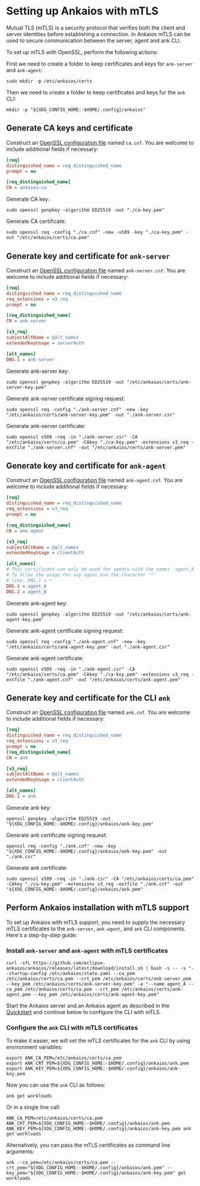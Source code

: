 # Setting up Ankaios with mTLS

 Mutual TLS (mTLS) is a security protocol that verifies both the client and server identities before establishing a connection. In Ankaios mTLS can be used to secure communication between the server, agent and ank CLI.

To set up mTLS with OpenSSL, perform the following actions:

First we need to create a folder to keep certificates and keys for `ank-server` and `ank-agent`:

```shell
sudo mkdir -p /etc/ankaios/certs
```

Then we need to create a folder to keep certificates and keys for the `ank` CLI:

```shell
mkdir -p "${XDG_CONFIG_HOME:-$HOME/.config}/ankaios"
```

## Generate CA keys and certificate

Construct an [OpenSSL configuration file](https://www.openssl.org/docs/manmaster/man5/config.html) named `ca.cnf`. You are welcome to include additional fields if necessary:

```ini title="ca.cnf"
[req]
distinguished_name = req_distinguished_name
prompt = no

[req_distinguished_name]
CN = ankaios-ca
```

Generate CA key:

```shell
sudo openssl genpkey -algorithm ED25519 -out "./ca-key.pem"
```

Generate CA certificate:

```shell
sudo openssl req -config "./ca.cnf" -new -x509 -key "./ca-key.pem" -out "/etc/ankaios/certs/ca.pem"
```

## Generate key and certificate for `ank-server`

Construct an [OpenSSL configuration file](https://www.openssl.org/docs/manmaster/man5/config.html) named `ank-server.cnf`. You are welcome to include additional fields if necessary:

```ini title="ank-server.cnf"
[req]
distinguished_name = req_distinguished_name
req_extensions = v3_req
prompt = no

[req_distinguished_name]
CN = ank-server

[v3_req]
subjectAltName = @alt_names
extendedKeyUsage = serverAuth

[alt_names]
DNS.1 = ank-server
```

Generate ank-server key:

```shell
sudo openssl genpkey -algorithm ED25519 -out "/etc/ankaios/certs/ank-server-key.pem"
```

Generate ank-server certificate signing request:

```shell
sudo openssl req -config "./ank-server.cnf" -new -key "/etc/ankaios/certs/ank-server-key.pem" -out "./ank-server.csr"
```

Generate ank-server certificate:

```shell
sudo openssl x509 -req -in "./ank-server.csr" -CA "/etc/ankaios/certs/ca.pem" -CAkey "./ca-key.pem" -extensions v3_req -extfile "./ank-server.cnf" -out "/etc/ankaios/certs/ank-server.pem"
```

## Generate key and certificate for `ank-agent`

Construct an [OpenSSL configuration file](https://www.openssl.org/docs/manmaster/man5/config.html) named `ank-agent.cnf`. You are welcome to include additional fields if necessary:

```ini title="ank-agent.cnf"
[req]
distinguished_name = req_distinguished_name
req_extensions = v3_req
prompt = no

[req_distinguished_name]
CN = ank-agent

[v3_req]
subjectAltName = @alt_names
extendedKeyUsage = clientAuth

[alt_names]
# This certificate can only be used for agents with the names 'agent_A' or 'agent_B'
# To allow the usage for any agent use the character '*'
# like: DNS.1 = *
DNS.1 = agent_A
DNS.2 = agent_B

```

Generate ank-agent key:

```shell
sudo openssl genpkey -algorithm ED25519 -out "/etc/ankaios/certs/ank-agent-key.pem"
```

Generate ank-agent certificate signing request:

```shell
sudo openssl req -config "./ank-agent.cnf" -new -key "/etc/ankaios/certs/ank-agent-key.pem" -out "./ank-agent.csr"
```

Generate ank-agent certificate:

```shell
sudo openssl x509 -req -in "./ank-agent.csr" -CA "/etc/ankaios/certs/ca.pem" -CAkey "./ca-key.pem" -extensions v3_req -extfile "./ank-agent.cnf" -out "/etc/ankaios/certs/ank-agent.pem"
```

## Generate key and certificate for the CLI `ank`

Construct an [OpenSSL configuration file](https://www.openssl.org/docs/manmaster/man5/config.html) named `ank.cnf`. You are welcome to include additional fields if necessary:

```ini title="ank.cnf"
[req]
distinguished_name = req_distinguished_name
req_extensions = v3_req
prompt = no
[req_distinguished_name]
CN = ank

[v3_req]
subjectAltName = @alt_names
extendedKeyUsage = clientAuth

[alt_names]
DNS.1 = ank

```

Generate ank key:

```shell
openssl genpkey -algorithm ED25519 -out "${XDG_CONFIG_HOME:-$HOME/.config}/ankaios/ank-key.pem"
```

Generate ank certificate signing request:

```shell
openssl req -config "./ank.cnf" -new -key "${XDG_CONFIG_HOME:-$HOME/.config}/ankaios/ank-key.pem" -out "./ank.csr"
```

Generate ank certificate:

```shell
sudo openssl x509 -req -in "./ank.csr" -CA "/etc/ankaios/certs/ca.pem" -CAkey "./ca-key.pem" -extensions v3_req -extfile "./ank.cnf" -out "${XDG_CONFIG_HOME:-$HOME/.config}/ankaios/ank.pem"
```

## Perform Ankaios installation with mTLS support

To set up Ankaios with mTLS support, you need to supply the necessary mTLS certificates to the `ank-server`, `ank-agent`, and `ank` CLI components. Here's a step-by-step guide:

### Install `ank-server` and `ank-agent` with mTLS certificates

```shell
curl -sfL https://github.com/eclipse-ankaios/ankaios/releases/latest/download/install.sh | bash -s -- -s "--startup-config /etc/ankaios/state.yaml --ca_pem /etc/ankaios/certs/ca.pem --crt_pem /etc/ankaios/certs/ank-server.pem --key_pem /etc/ankaios/certs/ank-server-key.pem" -a "--name agent_A --ca_pem /etc/ankaios/certs/ca.pem --crt_pem /etc/ankaios/certs/ank-agent.pem --key_pem /etc/ankaios/certs/ank-agent-key.pem"
```

Start the Ankaios server and an Ankaios agent as described in the [Quickstart](quickstart.md) and continue below to configure the CLI with mTLS.

### Configure the `ank` CLI with mTLS certificates

To make it easier, we will set the mTLS certificates for the `ank` CLI by using environment variables:

```shell
export ANK_CA_PEM=/etc/ankaios/certs/ca.pem
export ANK_CRT_PEM=${XDG_CONFIG_HOME:-$HOME/.config}/ankaios/ank.pem
export ANK_KEY_PEM=${XDG_CONFIG_HOME:-$HOME/.config}/ankaios/ank-key.pem
```

Now you can use the `ank` CLI as follows:

```shell
ank get workloads
```

Or in a single line call:

```shell
ANK_CA_PEM=/etc/ankaios/certs/ca.pem ANK_CRT_PEM=${XDG_CONFIG_HOME:-$HOME/.config}/ankaios/ank.pem ANK_KEY_PEM=${XDG_CONFIG_HOME:-$HOME/.config}/ankaios/ank-key.pem ank get workloads
```

Alternatively, you can pass the mTLS certificates as command line arguments:

```shell
ank --ca_pem=/etc/ankaios/certs/ca.pem --crt_pem="${XDG_CONFIG_HOME:-$HOME/.config}/ankaios/ank.pem" --key_pem="${XDG_CONFIG_HOME:-$HOME/.config}/ankaios/ank-key.pem" get workloads
```
